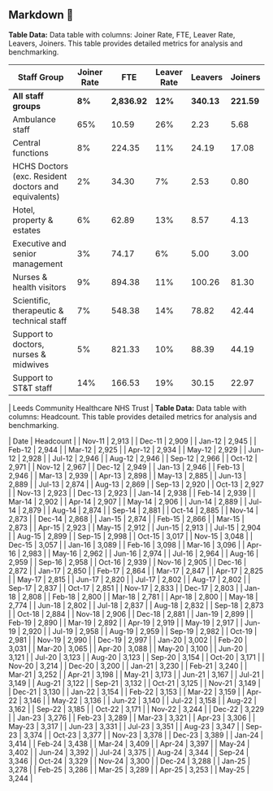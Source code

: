 ## Markdown 🛫
**Table Data:** Data table with columns: Joiner Rate, FTE, Leaver Rate, Leavers, Joiners. This table provides detailed metrics for analysis and benchmarking.

| Staff Group | Joiner Rate | FTE | Leaver Rate | Leavers | Joiners |
|-------------|-------------|-----|-------------|---------|---------|
| **All staff groups** | **8%** | **2,836.92** | **12%** | **340.13** | **221.59** |
| Ambulance staff | 65% | 10.59 | 26% | 2.23 | 5.68 |
| Central functions | 8% | 224.35 | 11% | 24.19 | 17.08 |
| HCHS Doctors (exc. Resident doctors and equivalents) | 2% | 34.30 | 7% | 2.53 | 0.80 |
| Hotel, property & estates | 6% | 62.89 | 13% | 8.57 | 4.13 |
| Executive and senior management | 3% | 74.17 | 6% | 5.00 | 3.00 |
| Nurses & health visitors | 9% | 894.38 | 11% | 100.26 | 81.30 |
| Scientific, therapeutic & technical staff | 7% | 548.38 | 14% | 78.82 | 42.44 |
| Support to doctors, nurses & midwives | 5% | 821.33 | 10% | 88.39 | 44.19 |
| Support to ST&T staff | 14% | 166.53 | 19% | 30.15 | 22.97 |


| Leeds Community Healthcare NHS Trust |
**Table Data:** Data table with columns: Headcount. This table provides detailed metrics for analysis and benchmarking.

| Date | Headcount |
| Nov-11 | 2,913 |
| Dec-11 | 2,909 |
| Jan-12 | 2,945 |
| Feb-12 | 2,944 |
| Mar-12 | 2,925 |
| Apr-12 | 2,934 |
| May-12 | 2,929 |
| Jun-12 | 2,928 |
| Jul-12 | 2,946 |
| Aug-12 | 2,946 |
| Sep-12 | 2,966 |
| Oct-12 | 2,971 |
| Nov-12 | 2,967 |
| Dec-12 | 2,949 |
| Jan-13 | 2,946 |
| Feb-13 | 2,946 |
| Mar-13 | 2,939 |
| Apr-13 | 2,898 |
| May-13 | 2,885 |
| Jun-13 | 2,889 |
| Jul-13 | 2,874 |
| Aug-13 | 2,869 |
| Sep-13 | 2,920 |
| Oct-13 | 2,927 |
| Nov-13 | 2,923 |
| Dec-13 | 2,923 |
| Jan-14 | 2,938 |
| Feb-14 | 2,939 |
| Mar-14 | 2,902 |
| Apr-14 | 2,907 |
| May-14 | 2,906 |
| Jun-14 | 2,889 |
| Jul-14 | 2,879 |
| Aug-14 | 2,874 |
| Sep-14 | 2,881 |
| Oct-14 | 2,885 |
| Nov-14 | 2,873 |
| Dec-14 | 2,868 |
| Jan-15 | 2,874 |
| Feb-15 | 2,866 |
| Mar-15 | 2,873 |
| Apr-15 | 2,923 |
| May-15 | 2,912 |
| Jun-15 | 2,913 |
| Jul-15 | 2,904 |
| Aug-15 | 2,899 |
| Sep-15 | 2,998 |
| Oct-15 | 3,017 |
| Nov-15 | 3,048 |
| Dec-15 | 3,057 |
| Jan-16 | 3,089 |
| Feb-16 | 3,098 |
| Mar-16 | 3,096 |
| Apr-16 | 2,983 |
| May-16 | 2,962 |
| Jun-16 | 2,974 |
| Jul-16 | 2,964 |
| Aug-16 | 2,959 |
| Sep-16 | 2,958 |
| Oct-16 | 2,939 |
| Nov-16 | 2,905 |
| Dec-16 | 2,872 |
| Jan-17 | 2,850 |
| Feb-17 | 2,864 |
| Mar-17 | 2,847 |
| Apr-17 | 2,825 |
| May-17 | 2,815 |
| Jun-17 | 2,820 |
| Jul-17 | 2,802 |
| Aug-17 | 2,802 |
| Sep-17 | 2,837 |
| Oct-17 | 2,851 |
| Nov-17 | 2,833 |
| Dec-17 | 2,803 |
| Jan-18 | 2,808 |
| Feb-18 | 2,800 |
| Mar-18 | 2,781 |
| Apr-18 | 2,800 |
| May-18 | 2,774 |
| Jun-18 | 2,802 |
| Jul-18 | 2,837 |
| Aug-18 | 2,832 |
| Sep-18 | 2,873 |
| Oct-18 | 2,884 |
| Nov-18 | 2,906 |
| Dec-18 | 2,881 |
| Jan-19 | 2,899 |
| Feb-19 | 2,890 |
| Mar-19 | 2,892 |
| Apr-19 | 2,919 |
| May-19 | 2,917 |
| Jun-19 | 2,920 |
| Jul-19 | 2,958 |
| Aug-19 | 2,959 |
| Sep-19 | 2,982 |
| Oct-19 | 2,981 |
| Nov-19 | 2,990 |
| Dec-19 | 2,997 |
| Jan-20 | 3,002 |
| Feb-20 | 3,031 |
| Mar-20 | 3,065 |
| Apr-20 | 3,088 |
| May-20 | 3,100 |
| Jun-20 | 3,121 |
| Jul-20 | 3,123 |
| Aug-20 | 3,123 |
| Sep-20 | 3,154 |
| Oct-20 | 3,171 |
| Nov-20 | 3,214 |
| Dec-20 | 3,200 |
| Jan-21 | 3,230 |
| Feb-21 | 3,240 |
| Mar-21 | 3,252 |
| Apr-21 | 3,198 |
| May-21 | 3,173 |
| Jun-21 | 3,167 |
| Jul-21 | 3,149 |
| Aug-21 | 3,122 |
| Sep-21 | 3,132 |
| Oct-21 | 3,125 |
| Nov-21 | 3,149 |
| Dec-21 | 3,130 |
| Jan-22 | 3,154 |
| Feb-22 | 3,153 |
| Mar-22 | 3,159 |
| Apr-22 | 3,146 |
| May-22 | 3,136 |
| Jun-22 | 3,140 |
| Jul-22 | 3,158 |
| Aug-22 | 3,162 |
| Sep-22 | 3,185 |
| Oct-22 | 3,171 |
| Nov-22 | 3,244 |
| Dec-22 | 3,229 |
| Jan-23 | 3,276 |
| Feb-23 | 3,289 |
| Mar-23 | 3,321 |
| Apr-23 | 3,306 |
| May-23 | 3,317 |
| Jun-23 | 3,331 |
| Jul-23 | 3,351 |
| Aug-23 | 3,347 |
| Sep-23 | 3,374 |
| Oct-23 | 3,377 |
| Nov-23 | 3,378 |
| Dec-23 | 3,389 |
| Jan-24 | 3,414 |
| Feb-24 | 3,438 |
| Mar-24 | 3,409 |
| Apr-24 | 3,397 |
| May-24 | 3,402 |
| Jun-24 | 3,392 |
| Jul-24 | 3,375 |
| Aug-24 | 3,344 |
| Sep-24 | 3,346 |
| Oct-24 | 3,329 |
| Nov-24 | 3,300 |
| Dec-24 | 3,288 |
| Jan-25 | 3,278 |
| Feb-25 | 3,286 |
| Mar-25 | 3,289 |
| Apr-25 | 3,253 |
| May-25 | 3,244 |